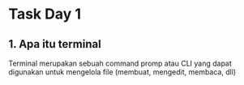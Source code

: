 # Task Day 1

## 1.	Apa itu terminal
Terminal merupakan sebuah command promp atau CLI yang dapat digunakan untuk mengelola file (membuat, mengedit, membaca, dll)
